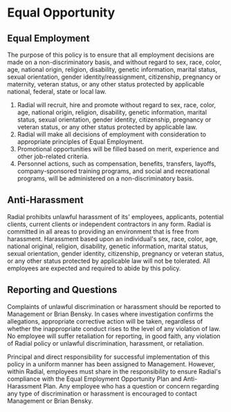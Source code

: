 # Equal Opportunity

## Equal Employment

The purpose of this policy is to ensure that all employment decisions are made
on a non-discriminatory basis, and without regard to sex, race, color, age,
national origin, religion, disability, genetic information, marital status,
sexual orientation, gender identity/reassignment, citizenship, pregnancy or
maternity, veteran status, or any other status protected by applicable national,
federal, state or local law.

1. Radial will recruit, hire and promote without regard to sex, race, color,
age, national origin, religion, disability, genetic information, marital status,
sexual orientation, gender identity, citizenship, pregnancy or veteran status,
or any other status protected by applicable law.
2. Radial will make all decisions of employment with consideration to
appropriate principles of Equal Employment.
3. Promotional opportunities will be filled based on merit, experience and other
job-related criteria.
4. Personnel actions, such as compensation, benefits, transfers, layoffs,
company-sponsored training programs, and social and recreational programs, will
be administered on a non-discriminatory basis.

## Anti-Harassment
Radial prohibits unlawful harassment of its' employees, applicants, potential
clients, current clients or independent contractors in any form. Radial is
committed in all areas to providing an environment that is free from harassment.
Harassment based upon an individual's sex, race, color, age, national original,
religion, disability, genetic information, marital status, sexual orientation,
gender identity, citizenship, pregnancy or veteran status, or any other status
protected by applicable law will not be tolerated. All employees are expected
and required to abide by this policy.


## Reporting and Questions

Complaints of unlawful discrimination or harassment should be reported to Management
or Brian Bensky. In cases where investigation confirms the allegations,
appropriate corrective action will be taken, regardless of whether the
inappropriate conduct rises to the level of any violation of law. No employee
will suffer retaliation for reporting, in good faith, any violation of Radial
policy or unlawful discrimination, harassment, or retaliation.

Principal and direct responsibility for successful implementation of this policy
in a uniform manner has been assigned to Management. However, within Radial,
employees must share in the responsibility to ensure Radial's compliance with
the Equal Employment Opportunity Plan and Anti-Harassment Plan. Any employee who
has a question or concern regarding any type of discrimination or harassment is
encouraged to contact Management or Brian Bensky.
